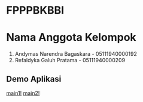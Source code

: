 # FPPPBKBBI
# Nama Anggota Kelompok
1. Andymas Narendra Bagaskara - 05111940000192
2. Refaldyka Galuh Pratama - 05111940000209
## Demo Aplikasi
[main1!](https://github.com/BrokenDoge74702/FPPPBKBBI/blob/main/main1.png)
[main2!](https://github.com/BrokenDoge74702/FPPPBKBBI/blob/main/main2.png)
